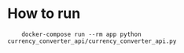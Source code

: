# How to run

```shell
    docker-compose run --rm app python currency_converter_api/currency_converter_api.py
```